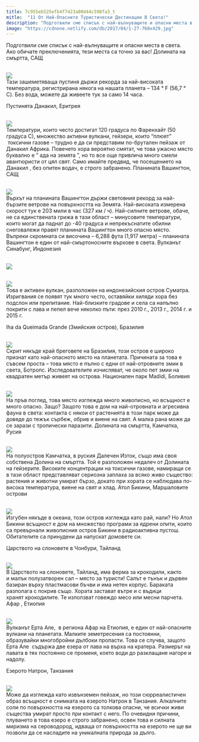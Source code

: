 ```yaml
---
title: 7c955eb525efb4f7423a00d44c598fa3_t
mitle:  "11 От Най-Опасните Туристически Дестинации В Света!"
description: "Подготвили сме списък с най-вълнуващите и опасни места в света. Ако обичате преключенията, тези места са точно за вас! Долината на смъртта, САЩ Тази зашеметяваща пу�"
image: "https://cdnone.netlify.com/db/2017/04/1-27-760x429.jpg"
---
```


 <p>Подготвили сме списък с най-вълнуващите и опасни места в света. Ако обичате преключенията, тези места са точно за вас! Долината на смъртта, САЩ</p>      <p> <br/><img src="https://cdnone.netlify.com/db/2017/04/1-27-760x429.jpg"/><br/> Тази зашеметяваща пустиня държи рекорда за най-високата температура, регистрирана някога на нашата планета – 134 ° F (56,7 ° С). Без вода, можете да живеете тук за само 14 часа.</p> <p> Пустинята Данакил, Еритрея</p> <p> <br/><img src="https://cdnone.netlify.com/db/2017/04/2-25-760x505.jpg"/><br/> Температури, които често достигат 120 градуса по Фаренхайт (50 градуса С), множество активни вулкани, гейзери, които “плюят”  токсични газове – трудно е да си представим по-брутален пейзаж от Данакил Африка. Повечето хора вероятно смятат, че това ужасно място буквално е ” ада на земята ”, но то все още привлича много смели авантюристи от цял ​​свят. Само имайте предвид, че посещението на Данакил , без опитен водач, е строго забранено. Планината Вашингтон, САЩ</p>      <p> <br/><img src="https://cdnone.netlify.com/db/2017/04/3-25-760x570.jpg"/><br/> Върхът на планината Вашингтон държи световния рекорд за най-бързите ветрове на повърхността на Земята. Най-високата измерена скорост тук е 203 мили в час (327 км / ч). Най-силните ветрове, обаче, не са единствената грижа в тази област – минусовите температури, които могат да паднат до -40 градуса и непрекъснатите обилни снеговалежи правят планината Вашингтон много опасно място. Въпреки скромната си височина – 6,288 фута (1,917 метра) – планината Вашингтон е един от най-смъртоносните върхове в света. Вулканът Синабунг, Индонезия</p> <p> <br/><img src="https://cdnone.netlify.com/db/2017/04/4-24-760x506.jpg"/><br/></p> <p> <br/><img src="https://cdnone.netlify.com/db/2017/04/5-22-760x503.jpg"/><br/> Това е активен вулкан, разположен на индонезийския остров Суматра. Изригвания се появят тук много често, оставяйки хиляди хора без подслон или препитание. Най-близките градове и села са напълно покрити с лава и пепел вече няколко пъти: през 2010 г., 2013 г., 2014 г. и 2015 г.</p> <p> Iha da Queimada Grande (Змийския остров), Бразилия</p>      <p> <br/><img src="https://cdnone.netlify.com/db/2017/04/6-22-760x507.jpg"/><br/> Скрит някъде край бреговете на Бразилия, този остров е широко признат като най-опасното място на планетата. Причината за това е съвсем проста – това място е пълно с едни от най-отровните змии в света, Ботропс. Изследователите изчисляват, че около пет змии на квадратен метър живеят на острова. Национален парк Madidi, Боливия</p> <p> <br/><img src="https://cdnone.netlify.com/db/2017/04/7-22-760x507.jpg"/><br/> На пръв поглед, това място изглежда много живописно, но всъщност е много опасно. Защо? Защото това е дом на най-отровната и агресивна фауна в света: контакта с някои от растенията в този парк може да доведе до тежък сърбеж, обрив и виене на свят. А малка рана може да се зарази с тропически паразити. Долината на смъртта, Камчатка, Русия</p> <p> <br/><img src="https://cdnone.netlify.com/db/2017/04/8-22-760x537.jpg"/><br/> На полуостров Камчатка, в руския Далечен Изток, също има своя собствена Долина на смъртта. Той е разположен недалеч от Долината на гейзерите. Високите концентрации на токсични газове, намиращи се в тази област представляват сериозна заплаха за всяко живо същество: растения и животни умират бързо, докато при хората се наблюдава по-висока температура, виене на свят и хлад. Атол Бикини, Маршаловите острови</p> <p> <br/><img src="https://cdnone.netlify.com/db/2017/04/9-22-760x570.jpg"/><br/> Изгубен някъде в океана, този остров изглежда като рай, нали? Но Атол Бикини всъщност е дом на множество програми за ядрени опити, които са превърнали живописния остров Бикини в радиоактивна пустош. Обитателите са принудени да напускат домовете си.</p> <p>Царството на слоновете в Чонбури, Тайланд</p> <p> <br/><img src="https://cdnone.netlify.com/db/2017/04/10-21-760x339.jpg"/><br/> В Царството на слоновете, Тайланд, има ферма за крокодили, както и малък полузатворен сал – място за туристи! Салът е тънък и дървен базиран върху пластмасови бъчви и има нетен корпус. Бараката разполага с покрив също. Хората застават вътре и с въдици хранят крокодилите. Те използват говеждо месо или месни парчета. Афар , Етиопия</p>      <p> <br/><img src="https://cdnone.netlify.com/db/2017/04/11-20-760x486.jpg"/><br/> Вулканът Ерта Але,  в региона Афар на Етиопия, е един от най-опасните вулкани на планетата. Малките земетресения са постоянни, образувайки многобройни дълбоки пропасти. Това се случва, защото Ерта Але  съдържа две езера от лава на върха на кратера. Размерът на лавата в тях постоянно се променя, което води до разклащане нагоре и надолу.</p> <p> Езерото Натрон, Танзания</p> <p> <br/><img src="https://cdnone.netlify.com/db/2017/04/12-19-760x428.jpg"/><br/> Може да изглежда като извънземен пейзаж, но този сюрреалистичен образ всъщност е снимката на езерото Натрон в Танзания. Алкалните соли по повърхността на езерото са толкова опасни, че всички живи същества умират просто при контакт с него. По очевидни причини, плуването в това езеро е строго забранено, освен това и силната миризма на сероводород, идваща от повърхността на езерото не ще ви позволи да се насладите на уникалната природа за дълго.</p>       